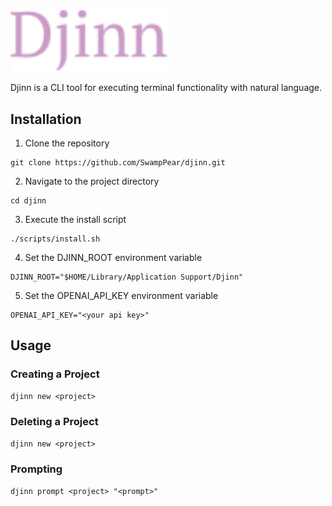<img src="/.github/djinn.svg" style="width: 50%">

Djinn is a CLI tool for executing terminal functionality with natural language.

## Installation

1. Clone the repository
```
git clone https://github.com/SwampPear/djinn.git
```

2. Navigate to the project directory

```
cd djinn
```

3. Execute the install script
```
./scripts/install.sh
```

4. Set the DJINN_ROOT environment variable
```
DJINN_ROOT="$HOME/Library/Application Support/Djinn"
```

5. Set the OPENAI_API_KEY environment variable
```
OPENAI_API_KEY="<your api key>"
```

## Usage
### Creating a Project
```
djinn new <project>
```

### Deleting a Project
```djinn new <project>```

### Prompting
```djinn prompt <project> "<prompt>"```
